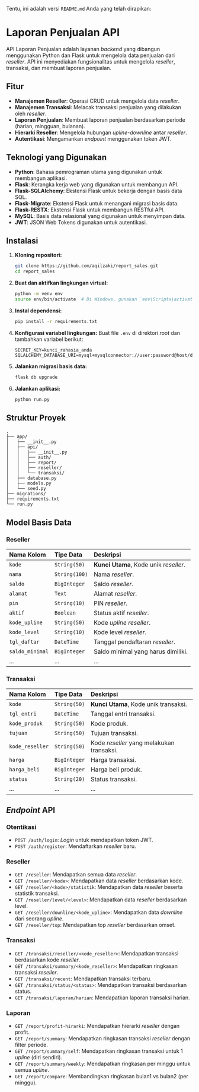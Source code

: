Tentu, ini adalah versi `README.md` Anda yang telah dirapikan:

# Laporan Penjualan API

API Laporan Penjualan adalah layanan *backend* yang dibangun menggunakan Python dan Flask untuk mengelola data penjualan dari *reseller*. API ini menyediakan fungsionalitas untuk mengelola *reseller*, transaksi, dan membuat laporan penjualan.

## Fitur

  * **Manajemen Reseller**: Operasi CRUD untuk mengelola data *reseller*.
  * **Manajemen Transaksi**: Melacak transaksi penjualan yang dilakukan oleh *reseller*.
  * **Laporan Penjualan**: Membuat laporan penjualan berdasarkan periode (harian, mingguan, bulanan).
  * **Hierarki Reseller**: Mengelola hubungan *upline-downline* antar *reseller*.
  * **Autentikasi**: Mengamankan *endpoint* menggunakan token JWT.

## Teknologi yang Digunakan

  * **Python**: Bahasa pemrograman utama yang digunakan untuk membangun aplikasi.
  * **Flask**: Kerangka kerja web yang digunakan untuk membangun API.
  * **Flask-SQLAlchemy**: Ekstensi Flask untuk bekerja dengan basis data SQL.
  * **Flask-Migrate**: Ekstensi Flask untuk menangani migrasi basis data.
  * **Flask-RESTX**: Ekstensi Flask untuk membangun RESTful API.
  * **MySQL**: Basis data relasional yang digunakan untuk menyimpan data.
  * **JWT**: JSON Web Tokens digunakan untuk autentikasi.

## Instalasi

1.  **Kloning repositori:**

    ```bash
    git clone https://github.com/aqilzaki/report_sales.git
    cd report_sales
    ```

2.  **Buat dan aktifkan lingkungan virtual:**

    ```bash
    python -m venv env
    source env/bin/activate  # Di Windows, gunakan `env\Scripts\activate`
    ```

3.  **Instal dependensi:**

    ```bash
    pip install -r requirements.txt
    ```

4.  **Konfigurasi variabel lingkungan:**
    Buat file `.env` di direktori *root* dan tambahkan variabel berikut:

    ```
    SECRET_KEY=kunci_rahasia_anda
    SQLALCHEMY_DATABASE_URI=mysql+mysqlconnector://user:password@host/db_name
    ```

5.  **Jalankan migrasi basis data:**

    ```bash
    flask db upgrade
    ```

6.  **Jalankan aplikasi:**

    ```bash
    python run.py
    ```

## Struktur Proyek

```
.
├── app/
│   ├── __init__.py
│   ├── api/
│   │   ├── __init__.py
│   │   ├── auth/
│   │   ├── report/
│   │   ├── reseller/
│   │   └── transaksi/
│   ├── database.py
│   ├── models.py
│   └── seed.py
├── migrations/
├── requirements.txt
└── run.py
```

## Model Basis Data

### Reseller

| Nama Kolom | Tipe Data | Deskripsi |
| :--- | :--- | :--- |
| `kode` | `String(50)` | **Kunci Utama**, Kode unik *reseller*. |
| `nama` | `String(100)` | Nama *reseller*. |
| `saldo` | `BigInteger` | Saldo *reseller*. |
| `alamat` | `Text` | Alamat *reseller*. |
| `pin` | `String(10)` | PIN *reseller*. |
| `aktif` | `Boolean` | Status aktif *reseller*. |
| `kode_upline` | `String(50)` | Kode *upline reseller*. |
| `kode_level` | `String(10)` | Kode level *reseller*. |
| `tgl_daftar` | `DateTime` | Tanggal pendaftaran *reseller*. |
| `saldo_minimal`| `BigInteger` | Saldo minimal yang harus dimiliki. |
| ... | ... | ... |

### Transaksi

| Nama Kolom | Tipe Data | Deskripsi |
| :--- | :--- | :--- |
| `kode` | `String(50)` | **Kunci Utama**, Kode unik transaksi. |
| `tgl_entri` | `DateTime` | Tanggal entri transaksi. |
| `kode_produk` | `String(50)` | Kode produk. |
| `tujuan` | `String(50)` | Tujuan transaksi. |
| `kode_reseller`| `String(50)` | Kode *reseller* yang melakukan transaksi.|
| `harga` | `BigInteger` | Harga transaksi. |
| `harga_beli` | `BigInteger` | Harga beli produk. |
| `status` | `String(20)` | Status transaksi. |
| ... | ... | ... |

## *Endpoint* API

### Otentikasi

  * `POST /auth/login`: *Login* untuk mendapatkan token JWT.
  * `POST /auth/register`: Mendaftarkan *reseller* baru.

### Reseller

  * `GET /reseller`: Mendapatkan semua data *reseller*.
  * `GET /reseller/<kode>`: Mendapatkan data *reseller* berdasarkan kode.
  * `GET /reseller/<kode>/statistik`: Mendapatkan data *reseller* beserta statistik transaksi.
  * `GET /reseller/level/<level>`: Mendapatkan data *reseller* berdasarkan level.
  * `GET /reseller/downline/<kode_upline>`: Mendapatkan data *downline* dari seorang *upline*.
  * `GET /reseller/top`: Mendapatkan top *reseller* berdasarkan omset.

### Transaksi

  * `GET /transaksi/reseller/<kode_reseller>`: Mendapatkan transaksi berdasarkan kode *reseller*.
  * `GET /transaksi/summary/<kode_reseller>`: Mendapatkan ringkasan transaksi *reseller*.
  * `GET /transaksi/recent`: Mendapatkan transaksi terbaru.
  * `GET /transaksi/status/<status>`: Mendapatkan transaksi berdasarkan status.
  * `GET /transaksi/laporan/harian`: Mendapatkan laporan transaksi harian.

### Laporan

  * `GET /report/profit-hirarki`: Mendapatkan hierarki *reseller* dengan profit.
  * `GET /report/summary`: Mendapatkan ringkasan transaksi *reseller* dengan filter periode.
  * `GET /report/summary/self`: Mendapatkan ringkasan transaksi untuk 1 *upline* (diri sendiri).
  * `GET /report/summary/weekly`: Mendapatkan ringkasan per minggu untuk semua *upline*.
  * `GET /report/compare`: Membandingkan ringkasan bulan1 vs bulan2 (per minggu).